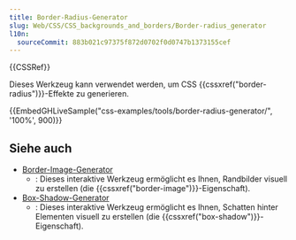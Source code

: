 ```yaml
---
title: Border-Radius-Generator
slug: Web/CSS/CSS_backgrounds_and_borders/Border-radius_generator
l10n:
  sourceCommit: 883b021c97375f872d0702f0d0747b1373155cef
---
```


{{CSSRef}}

Dieses Werkzeug kann verwendet werden, um CSS {{cssxref("border-radius")}}-Effekte zu generieren.

{{EmbedGHLiveSample("css-examples/tools/border-radius-generator/", '100%', 900)}}

## Siehe auch

- [Border-Image-Generator](/de/docs/Web/CSS/CSS_backgrounds_and_borders/Border-image_generator)
  - : Dieses interaktive Werkzeug ermöglicht es Ihnen, Randbilder visuell zu erstellen (die {{cssxref("border-image")}}-Eigenschaft).
- [Box-Shadow-Generator](/de/docs/Web/CSS/CSS_backgrounds_and_borders/Box-shadow_generator)
  - : Dieses interaktive Werkzeug ermöglicht es Ihnen, Schatten hinter Elementen visuell zu erstellen (die {{cssxref("box-shadow")}}-Eigenschaft).
